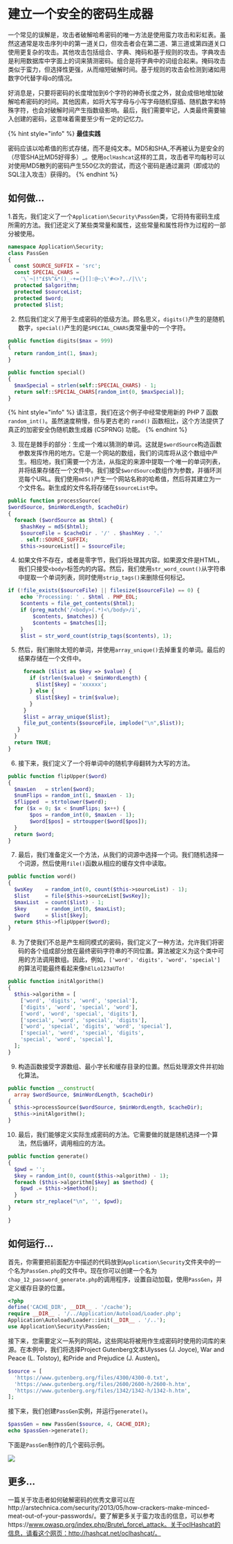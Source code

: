 # 建立一个安全的密码生成器

一个常见的误解是，攻击者破解哈希密码的唯一方法是使用蛮力攻击和彩虹表。虽然这通常是攻击序列中的第一道关口，但攻击者会在第二道、第三道或第四道关口使用更复杂的攻击。其他攻击包括组合、字典、掩码和基于规则的攻击。字典攻击是利用数据库中字面上的词来猜测密码。组合是将字典中的词组合起来。掩码攻击类似于蛮力，但选择性更强，从而缩短破解时间。基于规则的攻击会检测到诸如用数字0代替字母o的情况。

好消息是，只要将密码的长度增加到6个字符的神奇长度之外，就会成倍地增加破解哈希密码的时间。其他因素，如将大写字母与小写字母随机穿插、随机数字和特殊字符，也会对破解时间产生指数级影响。最后，我们需要牢记，人类最终需要输入创建的密码，这意味着需要至少有一定的记忆力。

{% hint style="info" %}
**最佳实践**

密码应该以哈希值的形式存储，而不是纯文本。MD5和SHA_不再被认为是安全的（尽管SHA比MD5好得多）_。使用`oclHashcat`这样的工具，攻击者平均每秒可以对使用MD5散列的密码产生550亿次的尝试，而这个密码是通过漏洞（即成功的SQL注入攻击）获得的。
{% endhint %}

## 如何做...

1.首先，我们定义了一个`Application\Security\PassGen`类，它将持有密码生成所需的方法。我们还定义了某些类常量和属性，这些常量和属性将作为过程的一部分被使用。

```php
namespace Application\Security;
class PassGen
{
  const SOURCE_SUFFIX = 'src';
  const SPECIAL_CHARS = 
    '\`¬|!"£$%^&*()_-+={}[]:@~;\'#<>?,./|\\';
  protected $algorithm;
  protected $sourceList;
  protected $word;
  protected $list;
```

2. 然后我们定义了用于生成密码的低级方法。顾名思义，`digits()`产生的是随机数字，`special()`产生的是`SPECIAL_CHARS`类常量中的一个字符。

```php
public function digits($max = 999)
{
  return random_int(1, $max);
}

public function special()
{
  $maxSpecial = strlen(self::SPECIAL_CHARS) - 1;
  return self::SPECIAL_CHARS[random_int(0, $maxSpecial)];
}
```

{% hint style="info" %}
请注意，我们在这个例子中经常使用新的 PHP 7 函数 `random_int()`。虽然速度稍慢，但与更古老的 `rand()` 函数相比，这个方法提供了真正的加密安全伪随机数生成器 \(CSPRNG\) 功能。
{% endhint %}

3. 现在是棘手的部分：生成一个难以猜测的单词。这就是`$wordSource`构造函数参数发挥作用的地方。它是一个网站的数组，我们的词库将从这个数组中产生。相应地，我们需要一个方法，从指定的来源中提取一个唯一的单词列表，并将结果存储在一个文件中。我们接受`$wordSource`数组作为参数，并循环浏览每个URL。我们使用`md5()`产生一个网站名称的哈希值，然后将其建立为一个文件名。新生成的文件名将存储在`$sourceList`中。

```php
public function processSource(
$wordSource, $minWordLength, $cacheDir)
{
  foreach ($wordSource as $html) {
    $hashKey = md5($html);
    $sourceFile = $cacheDir . '/' . $hashKey . '.' 
    . self::SOURCE_SUFFIX;
    $this->sourceList[] = $sourceFile;
```

4. 如果文件不存在，或者是零字节，我们将处理其内容。如果源文件是HTML，我们只接受`<body>`标签内的内容。然后，我们使用`str_word_count()`从字符串中提取一个单词列表，同时使用`strip_tags()`来删除任何标记。

```php
if (!file_exists($sourceFile) || filesize($sourceFile) == 0) {
    echo 'Processing: ' . $html . PHP_EOL;
    $contents = file_get_contents($html);
    if (preg_match('/<body>(.*)<\/body>/i', 
        $contents, $matches)) {
        $contents = $matches[1];
    }
    $list = str_word_count(strip_tags($contents), 1);
```

5. 然后，我们删除太短的单词，并使用`array_unique()`去掉重复的单词。最后的结果存储在一个文件中。

```php
     foreach ($list as $key => $value) {
       if (strlen($value) < $minWordLength) {
         $list[$key] = 'xxxxxx';
       } else {
         $list[$key] = trim($value);
       }
     }
     $list = array_unique($list);
     file_put_contents($sourceFile, implode("\n",$list));
   }
  }
  return TRUE;
}
```

6. 接下来，我们定义了一个将单词中的随机字母翻转为大写的方法。

```php
public function flipUpper($word)
{
  $maxLen   = strlen($word);
  $numFlips = random_int(1, $maxLen - 1);
  $flipped  = strtolower($word);
  for ($x = 0; $x < $numFlips; $x++) {
       $pos = random_int(0, $maxLen - 1);
       $word[$pos] = strtoupper($word[$pos]);
  }
  return $word;
}
```

7. 最后，我们准备定义一个方法，从我们的词源中选择一个词。我们随机选择一个词源，然后使用`file()`函数从相应的缓存文件中读取。

```php
public function word()
{
  $wsKey    = random_int(0, count($this->sourceList) - 1);
  $list     = file($this->sourceList[$wsKey]);
  $maxList  = count($list) - 1;
  $key      = random_int(0, $maxList);
  $word     = $list[$key];
  return $this->flipUpper($word);
}
```

8. 为了使我们不总是产生相同模式的密码，我们定义了一种方法，允许我们将密码的各个组成部分放在最终密码字符串的不同位置。算法被定义为这个类中可用的方法调用数组。因此，例如，`['word'，'digits'，'word'，'special']`的算法可能最终看起来像`hElLo123aUTo!`

```php
public function initAlgorithm()
{
  $this->algorithm = [
    ['word', 'digits', 'word', 'special'],
    ['digits', 'word', 'special', 'word'],
    ['word', 'word', 'special', 'digits'],
    ['special', 'word', 'special', 'digits'],
    ['word', 'special', 'digits', 'word', 'special'],
    ['special', 'word', 'special', 'digits', 
    'special', 'word', 'special'],
  ];
}
```

9. 构造函数接受字源数组、最小字长和缓存目录的位置。然后处理源文件并初始化算法。

```php
public function __construct(
  array $wordSource, $minWordLength, $cacheDir)
{
  $this->processSource($wordSource, $minWordLength, $cacheDir);
  $this->initAlgorithm();
}
```

10. 最后，我们能够定义实际生成密码的方法。它需要做的就是随机选择一个算法，然后循环，调用相应的方法。

```php
public function generate()
{
  $pwd = '';
  $key = random_int(0, count($this->algorithm) - 1);
  foreach ($this->algorithm[$key] as $method) {
    $pwd .= $this->$method();
  }
  return str_replace("\n", '', $pwd);
}

}
```

## 如何运行...

首先，你需要把前面配方中描述的代码放到`Application\Security`文件夹中的一个名为`PassGen.php`的文件中。现在你可以创建一个名为`chap_12_password_generate.php`的调用程序，设置自动加载，使用`PassGen`，并定义缓存目录的位置。

```php
<?php
define('CACHE_DIR', __DIR__ . '/cache');
require __DIR__ . '/../Application/Autoload/Loader.php';
Application\Autoload\Loader::init(__DIR__ . '/..');
use Application\Security\PassGen;
```

接下来，您需要定义一系列的网站，这些网站将被用作生成密码时使用的词库的来源。在本例中，我们将选择Project Gutenberg文本Ulysses \(J. Joyce\), War and Peace \(L. Tolstoy\), 和Pride and Prejudice \(J. Austen\)。

```php
$source = [
  'https://www.gutenberg.org/files/4300/4300-0.txt',
  'https://www.gutenberg.org/files/2600/2600-h/2600-h.htm',
  'https://www.gutenberg.org/files/1342/1342-h/1342-h.htm',
];
```

接下来，我们创建`PassGen`实例，并运行`generate()`。

```php
$passGen = new PassGen($source, 4, CACHE_DIR);
echo $passGen->generate();
```

下面是`PassGen`制作的几个密码示例。

![](../../.gitbook/assets/image%20%28195%29.png)

## 更多...

一篇关于攻击者如何破解密码的优秀文章可以在http://arstechnica.com/security/2013/05/how-crackers-make-minced-meat-out-of-your-passwords/。要了解更多关于蛮力攻击的信息，可以参考https://www.owasp.org/index.php/Brute\_force\_attack。关于oclHashcat的信息，请看这个网页：http://hashcat.net/oclhashcat/。

